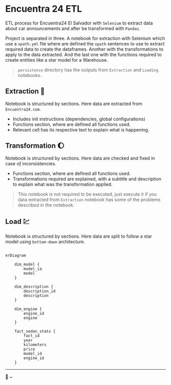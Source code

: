 # Encuentra 24 ETL

ETL process for Encuentra24 El Salvador with `Selenium` to extract data about car announcements and after be transformed
with `Pandas`.

Project is separated in three. A notebook for extraction with Selenium which use a `xpath.yml` file
where are defined the `xpath` sentences to use to extract required data to create the dataframes. Another with the
transformations to apply to the data extracted.
And the last one with the functions required to create entities like a star model for a Warehouse.

> `persistence` directory has the outputs from `Extraction` and `Loading` notebooks.

## Extraction :brain:

Notebook is structured by sections. Here data are extracted from `Encuentra24.com`.

* Includes init instructions (dependencies, global configurations)
* Functions section, where are defined all functions used.
* Relevant cell has its respective text to explain what is happening.

## Transformation :moon:

Notebook is structured by sections. Here data are checked and fixed in case oƒ inconsistencies.

* Functions section, where are defined all functions used.
* Transformations required are explained, with a subtitle and description to explain what was the transformation
  applied.

> This notebook is not required to be executed, just execute it if you data extracted from `Extraction` notebook has some of the
> problems described in the notebook.

## Load :chart:

Notebook is structured by sections. Here data are split to follow a star model using `bottom-down` architecture.

```mermaid

erDiagram

    dim_model {
        model_ia
        model
    }
    
    dim_description {
        description_id
        description
    }
    
    dim_engine {
        engine_id
        engine
    }
    
    fact_sedan_stats {
        fact_id
        year
        kilometers
        price
        model_id
        engine_id
    }
```


---
:bamboo: ~
